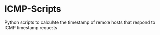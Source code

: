 # ICMP-Scripts
Python scripts to calculate the timestamp of remote hosts that respond to ICMP timestamp requests
